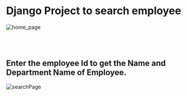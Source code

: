<h1>Django Project to search employee </h1>

![home_page](https://user-images.githubusercontent.com/40008123/185528625-c06ec0ca-c3d3-40e7-9c35-ca0f231f22fa.png)


<br><br>
<h2>Enter the employee Id to get the Name and Department Name of Employee.</h2>

![searchPage](https://user-images.githubusercontent.com/40008123/185529069-27d206f0-9ddd-4f7a-acca-027a3c84009f.png)


